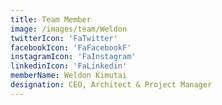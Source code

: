 ```yaml
---
title: Team Member
image: /images/team/Weldon
twitterIcon: 'FaTwitter'
facebookIcon: 'FaFacebookF'
instagramIcon: 'FaInstagram'
linkedinIcon: 'FaLinkedin'
memberName: Weldon Kimutai 
designation: CEO, Architect & Project Manager
---
```

